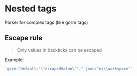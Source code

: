 # Nested tags
Parser for complex tags (like gorm tags)

## Escape rule
> Only values in backticks can be escaped

Example:
```go
`gorm:"default:'\"escapedValue\"';" json:"ui\\workspace"`
```
